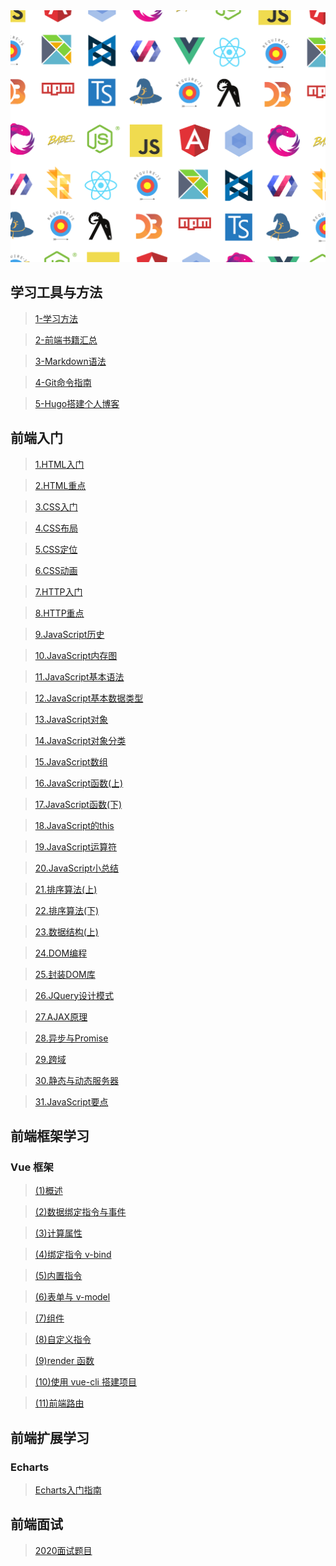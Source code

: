 <img src="assets/developer-3.png" width="900px" hight="231px">

## 学习工具与方法

> [1-学习方法](/tools/1-学习方法.md)

> [2-前端书籍汇总](/tools/2-前端书籍汇总.md)

> [3-Markdown语法](https://www.iminho.me/wiki/docs/mindoc/markdown-basic.md#6hv2v6)

> [4-Git命令指南](/tools/4-Git命令指南.md)

> [5-Hugo搭建个人博客](/tools/5-Hugo搭建个人博客.md)

## 前端入门

> [1.HTML入门](/basic/1.HTML入门.md)

> [2.HTML重点](/basic/2.HTML重点.md)

> [3.CSS入门](/basic/3.CSS入门.md)

> [4.CSS布局](/basic/4.CSS布局.md)

> [5.CSS定位](/basic/5.CSS定位.md)

> [6.CSS动画](/basic/6.CSS动画.md)

> [7.HTTP入门](/basic/7.HTTP入门.md)

> [8.HTTP重点](/basic/8.HTTP重点.md)

> [9.JavaScript历史](/basic/9.JavaScript历史.md)

> [10.JavaScript内存图](/basic/10.JavaScript内存图.md)

> [11.JavaScript基本语法](/basic/11.JavaScript基本语法.md)

> [12.JavaScript基本数据类型](/basic/12.JavaScript基本数据类型.md)

> [13.JavaScript对象](/basic/13.JavaScript对象.md)

> [14.JavaScript对象分类](/basic/14.JavaScript对象分类.md)

> [15.JavaScript数组](/basic/15.JavaScript数组.md)

> [16.JavaScript函数(上)](/basic/16.JavaScript函数(上).md)

> [17.JavaScript函数(下)](/basic/17.JavaScript函数(下).md)

> [18.JavaScript的this](/basic/18.JavaScript的this.md)

> [19.JavaScript运算符](/basic/19.JavaScript运算符.md)

> [20.JavaScript小总结](/basic/20.JavaScript小总结.md)

>[21.排序算法(上)](/basic/21.排序算法(上).md)

>[22.排序算法(下)](/basic/22.排序算法(下).md)

>[23.数据结构(上)](/basic/23.数据结构(上).md)

>[24.DOM编程](/basic/24.DOM编程.md)

>[25.封装DOM库](/basic/25.封装DOM库.md)

>[26.JQuery设计模式](/basic/26.JQuery设计模式.md)

>[27.AJAX原理](/basic/27.AJAX原理.md)

>[28.异步与Promise](/basic/28.异步与Promise.md)

>[29.跨域](basic/29.跨域.md)

>[30.静态与动态服务器](/basic/30.静态与动态服务器.md)

>[31.JavaScript要点](/basic/31.JavaScript要点.md)


























## 前端框架学习

### Vue 框架

> [(1)概述](</Vue.JS%20Note/Vue.JS(1)概述.md>)

> [(2)数据绑定指令与事件](</Vue.JS%20Note/Vue.JS(2)数据绑定指令与事件.md>)

> [(3)计算属性](</Vue.JS%20Note/Vue.JS(3)计算属性.md>)

> [(4)绑定指令 v-bind](</Vue.JS%20Note/Vue.JS(4)绑定指令v-bind.md>)

> [(5)内置指令](</Vue.JS%20Note/Vue.JS(5)内置指令.md>)

> [(6)表单与 v-model](</Vue.JS%20Note/Vue.JS(6)表单与v-model.md>)

> [(7)组件](</Vue.JS%20Note/Vue.JS(7)组件.md>)

> [(8)自定义指令](</Vue.JS%20Note/Vue.JS(8)自定义指令.md>)

> [(9)render 函数](</Vue.JS%20Note/Vue.JS(9)render函数.md>)

> [(10)使用 vue-cli 搭建项目](</Vue.JS%20Note/Vue.JS(10)使用vue-cli搭建项目.md>)

> [(11)前端路由](</Vue.JS%20Note/Vue.JS(11)前端路由.md>)

## 前端扩展学习

### Echarts

> [Echarts入门指南](/Echarts/Echarts入门指南.md)

## 前端面试

> [2020面试题目](/InterviewPreparation/Interview-1.md)
